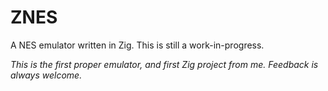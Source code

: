 # ZNES

A NES emulator written in Zig. This is still a work-in-progress.

_This is the first proper emulator, and first Zig project from me. Feedback is
always welcome._
